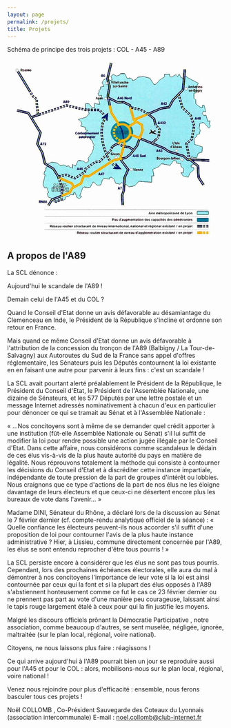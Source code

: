 ```yaml
---
layout: page
permalink: /projets/
title: Projets
---
```


Schéma de principe des trois projets : COL - A45 - A89

![](/media/schema.jpg)

## A propos de l'A89

La SCL dénonce :

Aujourd'hui le scandale de l'A89 !

Demain celui de l'A45 et du COL ?

Quand le Conseil d'Etat donne un avis défavorable au désamiantage du Clemenceau en Inde, le Président de la République s'incline et ordonne son retour en France.

Mais quand ce même Conseil d'Etat donne un avis défavorable à l'attribution de la concession du tronçon de l'A89 (Balbigny / La Tour-de-Salvagny) aux Autoroutes du Sud de la France sans appel d'offres réglementaire, les Sénateurs puis les Députés contournent la loi existante en en faisant une autre pour parvenir à leurs fins : c'est un scandale !

La SCL avait pourtant alerté préalablement le Président de la République, le Président du Conseil d'Etat, le Président de l'Assemblée Nationale, une dizaine de Sénateurs, et les 577 Députés par une lettre postale et un message Internet adressés nominativement à chacun d'eux en particulier pour dénoncer ce qui se tramait au Sénat et à l'Assemblée Nationale :

« ...Nos concitoyens sont à même de se demander quel crédit apporter à une institution (fût-elle Assemblée Nationale ou Sénat) s'il lui suffit de modifier la loi pour rendre possible une action jugée illégale par le Conseil d'Etat. Dans cette affaire, nous considérons comme scandaleux le dédain de ces élus vis-à-vis de la plus haute autorité du pays en matière de légalité. Nous réprouvons totalement la méthode qui consiste à contourner les décisions du Conseil d'Etat et à discréditer cette instance impartiale, indépendante de toute pression de la part de groupes d'intérêt ou lobbies. Nous craignons que ce type d'actions de la part de nos élus ne les éloigne davantage de leurs électeurs et que ceux-ci ne désertent encore plus les bureaux de vote dans l'avenir... »

Madame DINI, Sénateur du Rhône, a déclaré lors de la discussion au Sénat le 7 février dernier (cf. compte-rendu analytique officiel de la séance) : « Quelle confiance les électeurs peuvent-ils nous accorder s'il suffit d'une proposition de loi pour contourner l'avis de la plus haute instance administrative ? Hier, à Lissieu, commune directement concernée par l'A89, les élus se sont entendu reprocher d'être tous pourris ! »

La SCL persiste encore à considérer que les élus ne sont pas tous pourris. Cependant, lors des prochaines échéances électorales, elle aura du mal à démontrer à nos concitoyens l'importance de leur vote si la loi est ainsi contournée par ceux qui la font et si la plupart des élus opposés à l'A89 s'abstiennent honteusement comme ce fut le cas ce 23 février dernier ou ne prennent pas part au vote d'une manière peu courageuse, laissant ainsi le tapis rouge largement étalé à ceux pour qui la fin justifie les moyens.

Malgré les discours officiels prônant la Démocratie Participative , notre association, comme beaucoup d'autres, se sent muselée, négligée, ignorée, maltraitée (sur le plan local, régional, voire national).

Citoyens, ne nous laissons plus faire : réagissons !

Ce qui arrive aujourd'hui à l'A89 pourrait bien un jour se reproduire aussi pour l'A45 et pour le COL : alors, mobilisons-nous sur le plan local, régional, voire national !

Venez nous rejoindre pour plus d'efficacité : ensemble, nous ferons basculer tous ces projets !

Noël COLLOMB , Co-Président
Sauvegarde des Coteaux du Lyonnais (association intercommunale)
E-mail : noel.collomb@club-internet.fr
